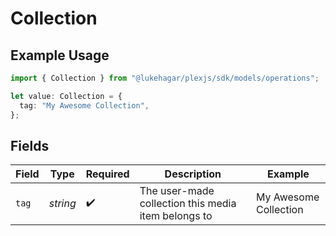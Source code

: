 # Collection

## Example Usage

```typescript
import { Collection } from "@lukehagar/plexjs/sdk/models/operations";

let value: Collection = {
  tag: "My Awesome Collection",
};
```

## Fields

| Field                                               | Type                                                | Required                                            | Description                                         | Example                                             |
| --------------------------------------------------- | --------------------------------------------------- | --------------------------------------------------- | --------------------------------------------------- | --------------------------------------------------- |
| `tag`                                               | *string*                                            | :heavy_check_mark:                                  | The user-made collection this media item belongs to | My Awesome Collection                               |